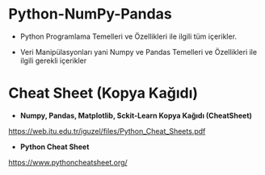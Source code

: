 # Python-NumPy-Pandas

- Python Programlama Temelleri ve Özellikleri ile ilgili tüm içerikler.

- Veri Manipülasyonları yani Numpy ve Pandas Temelleri ve Özellikleri ile ilgili gerekli içerikler


# Cheat Sheet (Kopya Kağıdı)

- **Numpy, Pandas, Matplotlib, Sckit-Learn Kopya Kağıdı (CheatSheet)**

https://web.itu.edu.tr/iguzel/files/Python_Cheat_Sheets.pdf

- **Python Cheat Sheet**

https://www.pythoncheatsheet.org/
